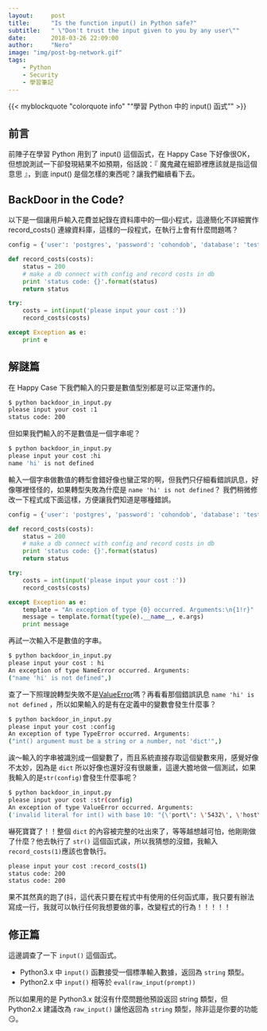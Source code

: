 ```yaml
---
layout:     post
title:      "Is the function input() in Python safe?"
subtitle:   " \"Don't trust the input given to you by any user\""
date:       2018-03-26 22:09:00
author:     "Nero"
image: "img/post-bg-network.gif"
tags:
    - Python
    - Security
    - 學習筆記
---
```


{{< myblockquote "colorquote info" "“學習 Python 中的 input() 函式”" >}}


## 前言
前陣子在學習 Python 用到了 input() 這個函式，在 Happy Case 下好像很OK，但想說測試一下卻發現結果不如預期，俗話說：『 魔鬼藏在細節裡應該就是指這個意思 』，到底 input() 是個怎樣的東西呢？讓我們繼續看下去。

## BackDoor in the Code?
以下是一個讓用戶輸入花費並紀錄在資料庫中的一個小程式，這邊簡化不詳細實作 record_costs() 連線資料庫，這樣的一段程式，在執行上會有什麼問題嗎？

``` python
config = {'user': 'postgres', 'password': 'cohondob', 'database': 'testdb', 'host': '127.0.0.1', 'port': '5432'}

def record_costs(costs):
	status = 200
	# make a db connect with config and record costs in db
	print 'status code: {}'.format(status)
	return status

try:
	costs = int(input('please input your cost :'))
	record_costs(costs)

except Exception as e:
	print e
```

## 解謎篇
在 Happy Case 下我們輸入的只要是數值型別都是可以正常運作的。
``` bash
$ python backdoor_in_input.py
please input your cost :1
status code: 200
```
但如果我們輸入的不是數值是一個字串呢？
``` bash
$ python backdoor_in_input.py
please input your cost :hi
name 'hi' is not defined
```
輸入一個字串做數值的轉型會錯好像也蠻正常的啊，但我們只仔細看錯誤訊息，好像哪裡怪怪的，如果轉型失敗為什麼是 `name 'hi' is not defined`？
我們稍微修改一下程式成下面這樣，方便讓我們知道是哪種錯誤。
``` python
config = {'user': 'postgres', 'password': 'cohondob', 'database': 'testdb', 'host': '127.0.0.1', 'port': '5432'}

def record_costs(costs):
	status = 200
	# make a db connect with config and record costs in db
	print 'status code: {}'.format(status)
	return status

try:
	costs = int(input('please input your cost :'))
	record_costs(costs)

except Exception as e:
	template = "An exception of type {0} occurred. Arguments:\n{1!r}"
	message = template.format(type(e).__name__, e.args)
	print message
```
再試一次輸入不是數值的字串。
``` bash
$ python backdoor_in_input.py
please input your cost : hi
An exception of type NameError occurred. Arguments:
("name 'hi' is not defined",)
```
查了一下照理說轉型失敗不是[ValueError](https://docs.python.org/2/library/exceptions.html#exceptions.ValueError)嗎？再看看那個錯誤訊息  `name 'hi' is not defined` ，所以如果輸入的是有在定義中的變數會發生什麼事？
``` bash
$ python backdoor_in_input.py
please input your cost :config
An exception of type TypeError occurred. Arguments:
("int() argument must be a string or a number, not 'dict'",)
```
誒～輸入的字串被識別成一個變數了，而且系統直接存取這個變數來用，感覺好像不太妙，因為是 `dict` 所以好像也還好沒有很嚴重，這邊大膽地做一個測試，如果我輸入的是`str(config)`會發生什麼事呢？
``` bash
$ python backdoor_in_input.py
please input your cost :str(config)
An exception of type ValueError occurred. Arguments:
('invalid literal for int() with base 10: "{\'port\': \'5432\', \'host\': \'127.0.0.1\', \'password\': \'cohondob\', \'user\': \'postgres\', \'database\': \'testdb\'}"',)
```
嚇死寶寶了！！整個 `dict` 的內容被完整的吐出來了，等等越想越可怕，他剛剛做了什麼？他去執行了 `str()` 這個函式誒，所以我猜想的沒錯，我輸入`record_costs(1)`應該也會執行。
``` bash
please input your cost :record_costs(1)
status code: 200
status code: 200
```
果不其然真的跑了(抖，這代表只要在程式中有使用的任何函式庫，我只要有辦法寫成一行，我就可以執行任何我想要做的事，改變程式的行為！！！！！
## 修正篇
這邊調查了一下 `input()` 這個函式。
* Python3.x 中 `input()` 函數接受一個標準輸入數據，返回為 `string` 類型。
* Python2.x 中 `input()` 相等於 `eval(raw_input(prompt))`

所以如果用的是 Python3.x 就沒有什麼問題他預設返回 string 類型，但 Python2.x 建議改為 `raw_input()` 讓他返回為 `string` 類型，除非這是你要的功能  😏。

